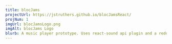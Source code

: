 ```yaml
---
title: blocJams
projectUrl: https://jstruthers.github.io/blocJamsReact/
projNum: 1
imgUrl: blocJamsLogo.png
imgAlt: blocJams Logo
blurb: A music player prototype. Uses react-sound api plugin and a redux store.
---
```

